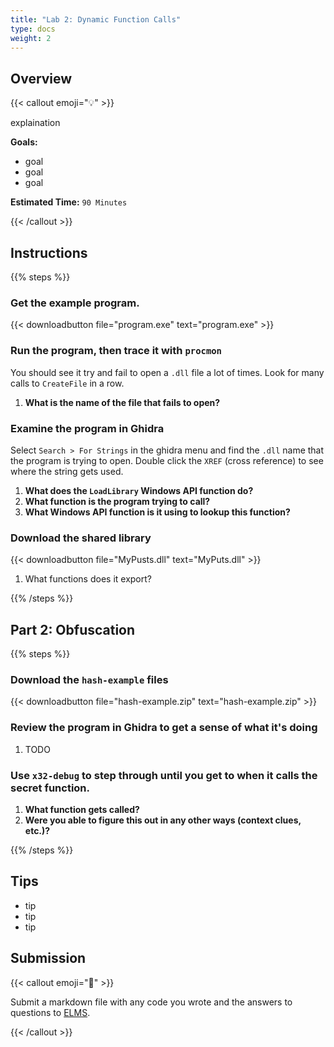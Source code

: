 ```yaml
---
title: "Lab 2: Dynamic Function Calls"
type: docs
weight: 2
---
```


## Overview

{{< callout emoji="💡" >}}

explaination

**Goals:**

- goal
- goal
- goal

**Estimated Time:** `90 Minutes`

{{< /callout >}}

## Instructions

{{% steps %}}

### Get the example program.

{{< downloadbutton file="program.exe" text="program.exe" >}}

### Run the program, then trace it with `procmon`

You should see it try and fail to open a `.dll` file a lot of times. Look for
many calls to `CreateFile` in a row.

1. **What is the name of the file that fails to open?**

### Examine the program in Ghidra

Select `Search > For Strings` in the ghidra menu and find the `.dll` name that
the program is trying to open. Double click the `XREF` (cross reference) to see
where the string gets used.

1. **What does the `LoadLibrary` Windows API function do?**
1. **What function is the program trying to call?**
1. **What Windows API function is it using to lookup this function?**

### Download the shared library

{{< downloadbutton file="MyPusts.dll" text="MyPuts.dll" >}}

1. What functions does it export?

{{% /steps %}}

## Part 2: Obfuscation

{{% steps %}}

### Download the `hash-example` files

{{< downloadbutton file="hash-example.zip" text="hash-example.zip" >}}

### Review the program in Ghidra to get a sense of what it's doing

1. TODO

### Use `x32-debug` to step through until you get to when it calls the secret function.

1. **What function gets called?**
1. **Were you able to figure this out in any other ways (context clues, etc.)?**

{{% /steps %}}

## Tips

- tip
- tip
- tip

## Submission

{{< callout emoji="📝" >}}

Submit a markdown file with any code you wrote and the answers to questions to
[ELMS](https://umd.instructure.com/courses/1374508/assignments).

{{< /callout >}}
